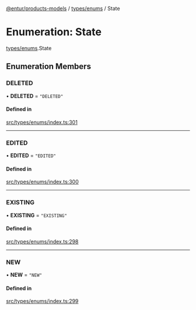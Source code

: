 [@entur/products-models](../README.md) / [types/enums](../modules/types_enums.md) / State

# Enumeration: State

[types/enums](../modules/types_enums.md).State

## Enumeration Members

### DELETED

• **DELETED** = ``"DELETED"``

#### Defined in

[src/types/enums/index.ts:301](https://github.com/entur/products-models/blob/main/src/types/enums/index.ts#L301)

___

### EDITED

• **EDITED** = ``"EDITED"``

#### Defined in

[src/types/enums/index.ts:300](https://github.com/entur/products-models/blob/main/src/types/enums/index.ts#L300)

___

### EXISTING

• **EXISTING** = ``"EXISTING"``

#### Defined in

[src/types/enums/index.ts:298](https://github.com/entur/products-models/blob/main/src/types/enums/index.ts#L298)

___

### NEW

• **NEW** = ``"NEW"``

#### Defined in

[src/types/enums/index.ts:299](https://github.com/entur/products-models/blob/main/src/types/enums/index.ts#L299)
